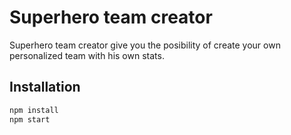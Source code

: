 # Superhero team creator

Superhero team creator give you the posibility of create your own personalized team with his own stats.

## Installation

```bash
npm install
npm start
```
